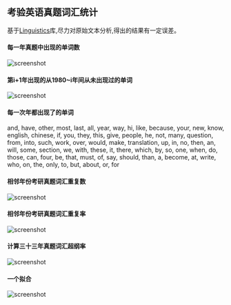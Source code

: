 考验英语真题词汇统计
---

基于[Linguistics](http://nodebox.net/code/index.php/Linguistics)库,尽力对原始文本分析,得出的结果有一定误差。

#### 每一年真题中出现的单词数

![screenshot](http://ww3.sinaimg.cn/mw690/49d9625ftw1ed9zpqljq2j20mn0h3wg2.jpg)

#### 第i+1年出现的从1980~i年间从未出现过的单词

![screenshot](http://ww1.sinaimg.cn/mw690/49d9625ftw1ed9zppb5zuj20mn0h3wg6.jpg)

#### 每一次年都出现了的单词

and,	have,	other,	most,	last,
all,	year,	way,	hi,	like,
because,	your,	new,	know,	english,
chinese,	if,	you,	they,	this,
give,	people,	he,	not,	many,
question,	from,	into,	such,	work,
over,	would,	make,	translation,	up,
in,	no,	then,	an,	will,
some,	section,	we,	with,	these,
it,	there,	which,	by,	so,
one,	when,	do,	those,	can,
four,	be,	that,	must,	of,
say,	should,	than,	a,	become,
at,	write,	who,	on,	the,
only,	to,	but,	about,	or,
for

#### 相邻年份考研真题词汇重复数

![screenshot](http://ww4.sinaimg.cn/mw690/49d9625ftw1ed9zpseiu8j20mn0h3myp.jpg)

#### 相邻年份考研真题词汇重复率

![screenshot](http://ww4.sinaimg.cn/mw690/49d9625ftw1ed9zprtoo5j20mn0h3gn8.jpg)

#### 计算三十三年真题词汇超纲率

![screenshot](http://ww3.sinaimg.cn/mw690/49d9625ftw1ed9zpppcy5j20mn0h30u8.jpg)

#### 一个拟合

![screenshot](http://ww3.sinaimg.cn/mw690/49d9625ftw1ed9zpqzwdij20he0dxq4n.jpg)
